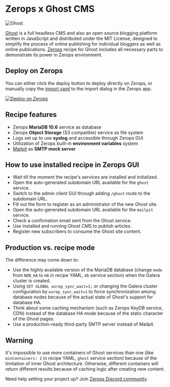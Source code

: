 # Zerops x Ghost CMS

![Ghost](https://github.com/zeropsio/recipe-shared-assets/blob/main/covers/png/cover-ghost.png)

[Ghost](https://github.com/TryGhost/Ghost) is a full headless CMS and also an open source blogging platform written in JavaScript and distributed under the MIT License, designed to simplify the process of online publishing for individual bloggers as well as online publications. [Zerops](https://zerops.io) recipe for Ghost includes all necessary parts to demonstrate its power in Zerops environment.

## Deploy on Zerops

You can either click the deploy button to deploy directly on Zerops, or manually copy the [import yaml](https://github.com/zeropsio/recipe-ghost/blob/main/zerops-project-import.yml) to the import dialog in the Zerops app.

[![Deploy on Zerops](https://github.com/zeropsio/recipe-shared-assets/blob/main/deploy-button/green/deploy-button.svg)](https://app.zerops.io/recipe/ghost)

## Recipe features

- Zerops **MariaDB 10.6** service as database
- Zerops **Object Storage** (S3 compatible) service as file system
- Logs set up to use **syslog** and accessible through Zerops GUI
- Utilization of Zerops built-in **environment variables** system
- [Mailpit](https://github.com/axllent/mailpit) as **SMTP mock server**

## How to use installed recipe in Zerops GUI

- Wait till the moment the recipe's services are installed and initialized.
- Open the auto-generated subdomain URL available for the `ghost` service.
- Switch to the admin client GUI through adding `/ghost` route to the subdomain URL.
- Fill out the form to register as an administrator of the new Ghost site.
- Open the auto-generated subdomain URL available for the `mailpit` service.
- Check a confirmation email sent from the Ghost service.
- Use installed and running Ghost CMS to publish articles.
- Register new subscribers to consume the Ghost site content.

## Production vs. recipe mode

The difference may come down to:

- Use the highly available version of the MariaDB database (change `mode` from `NON_HA` to `HA` in recipe YAML, `db` service section) when the Galera cluster is created.
- Using `SET GLOBAL wsrep_sync_wait=1;` or changing the Galera cluster configuration by `wsrep_sync_wait=1` to force synchronization among database nodes because of the actual state of Ghost's support for database HA.
- Think about some caching mechanism (such as Zerops KeyDB service, CDN) instead of the database HA mode because of the static character of the Ghost pages.
- Use a production-ready third-party SMTP server instead of Mailpit.

## Warning

It's impossible to use more containers of Ghost services than one (like `minContainers: 2` in recipe YAML, `ghost` service section) because of the limitation of inner Ghost architecture. Otherwise, different containers will return different results because of caching logic after creating new content.

Need help setting your project up? Join [Zerops Discord community](https://discord.com/invite/WDvCZ54).

